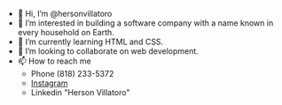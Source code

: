 <!-- Plain text below -->

- 👋 Hi, I’m @hersonvillatoro
- 👀 I’m interested in building a software company with a name known in every household on Earth.
- 🌱 I’m currently learning HTML and CSS.
- 💞️ I’m looking to collaborate on web development.
- 📫 How to reach me <ul> <!-- to start a list branched off this line of code, tab is a must for branching off this line of code -->
  <li>Phone (818) 233-5372</li>
  <li><a href="instagram.com/hersonjvillatoro" target="_blank">Instagram</a></li>
  <li>Linkedin "Herson Villatoro"</li>
</ul>

<!---
hersonvillatoro/hersonvillatoro is a ✨ special ✨ repository because its `README.md` (this file) appears on your GitHub profile.
You can click the Preview link to take a look at your changes.
--->
